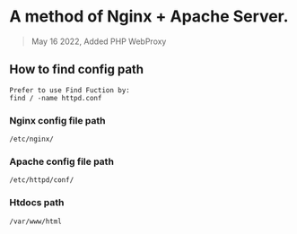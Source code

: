 # A method of Nginx + Apache Server.
> May 16 2022, Added PHP WebProxy

## How to find config path
```
Prefer to use Find Fuction by:
find / -name httpd.conf
```
### Nginx config file path
```
/etc/nginx/
```
### Apache config file path
```
/etc/httpd/conf/
```
### Htdocs path
```
/var/www/html
```
